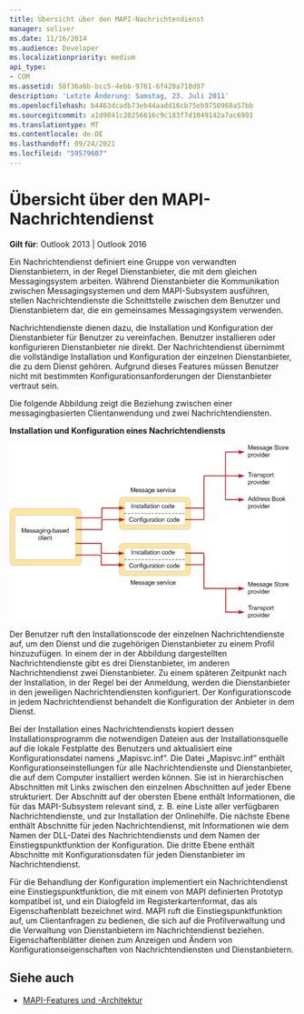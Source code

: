 ```yaml
---
title: Übersicht über den MAPI-Nachrichtendienst
manager: soliver
ms.date: 11/16/2014
ms.audience: Developer
ms.localizationpriority: medium
api_type:
- COM
ms.assetid: 58f36a6b-bcc5-4ebb-9761-6f420a718d97
description: 'Letzte Änderung: Samstag, 23. Juli 2011'
ms.openlocfilehash: b4463dcadb73eb44aadd16cb75eb9750968a57bb
ms.sourcegitcommit: a1d9041c20256616c9c183f7d1049142a7ac6991
ms.translationtype: MT
ms.contentlocale: de-DE
ms.lasthandoff: 09/24/2021
ms.locfileid: "59579607"
---
```

# <a name="mapi-message-service-overview"></a>Übersicht über den MAPI-Nachrichtendienst
  
**Gilt für**: Outlook 2013 | Outlook 2016 
  
Ein Nachrichtendienst definiert eine Gruppe von verwandten Dienstanbietern, in der Regel Dienstanbieter, die mit dem gleichen Messagingsystem arbeiten. Während Dienstanbieter die Kommunikation zwischen Messagingsystemen und dem MAPI-Subsystem ausführen, stellen Nachrichtendienste die Schnittstelle zwischen dem Benutzer und Dienstanbietern dar, die ein gemeinsames Messagingsystem verwenden.  
  
Nachrichtendienste dienen dazu, die Installation und Konfiguration der Dienstanbieter für Benutzer zu vereinfachen. Benutzer installieren oder konfigurieren Dienstanbieter nie direkt. Der Nachrichtendienst übernimmt die vollständige Installation und Konfiguration der einzelnen Dienstanbieter, die zu dem Dienst gehören. Aufgrund dieses Features müssen Benutzer nicht mit bestimmten Konfigurationsanforderungen der Dienstanbieter vertraut sein. 
  
Die folgende Abbildung zeigt die Beziehung zwischen einer messagingbasierten Clientanwendung und zwei Nachrichtendiensten.
  
**Installation und Konfiguration eines Nachrichtendiensts**
  
![Installation und Konfiguration eines Nachrichtendiensts](media/amapi_44.gif "Installation und Konfiguration des Nachrichtendiensts")
  
Der Benutzer ruft den Installationscode der einzelnen Nachrichtendienste auf, um den Dienst und die zugehörigen Dienstanbieter zu einem Profil hinzuzufügen. In einem der in der Abbildung dargestellten Nachrichtendienste gibt es drei Dienstanbieter, im anderen Nachrichtendienst zwei Dienstanbieter. Zu einem späteren Zeitpunkt nach der Installation, in der Regel bei der Anmeldung, werden die Dienstanbieter in den jeweiligen Nachrichtendiensten konfiguriert. Der Konfigurationscode in jedem Nachrichtendienst behandelt die Konfiguration der Anbieter in dem Dienst.
  
Bei der Installation eines Nachrichtendiensts kopiert dessen Installationsprogramm die notwendigen Dateien aus der Installationsquelle auf die lokale Festplatte des Benutzers und aktualisiert eine Konfigurationsdatei namens „Mapisvc.inf“. Die Datei „Mapisvc.inf“ enthält Konfigurationseinstellungen für alle Nachrichtendienste und Dienstanbieter, die auf dem Computer installiert werden können. Sie ist in hierarchischen Abschnitten mit Links zwischen den einzelnen Abschnitten auf jeder Ebene strukturiert. Der Abschnitt auf der obersten Ebene enthält Informationen, die für das MAPI-Subsystem relevant sind, z. B. eine Liste aller verfügbaren Nachrichtendienste, und zur Installation der Onlinehilfe. Die nächste Ebene enthält Abschnitte für jeden Nachrichtendienst, mit Informationen wie dem Namen der DLL-Datei des Nachrichtendiensts und dem Namen der Einstiegspunktfunktion der Konfiguration. Die dritte Ebene enthält Abschnitte mit Konfigurationsdaten für jeden Dienstanbieter im Nachrichtendienst. 
  
Für die Behandlung der Konfiguration implementiert ein Nachrichtendienst eine Einstiegspunktfunktion, die mit einem von MAPI definierten Prototyp kompatibel ist, und ein Dialogfeld im Registerkartenformat, das als Eigenschaftenblatt bezeichnet wird. MAPI ruft die Einstiegspunktfunktion auf, um Clientanfragen zu bedienen, die sich auf die Profilverwaltung und die Verwaltung von Dienstanbietern im Nachrichtendienst beziehen. Eigenschaftenblätter dienen zum Anzeigen und Ändern von Konfigurationseigenschaften von Nachrichtendiensten und Dienstanbietern. 
  
## <a name="see-also"></a>Siehe auch

- [MAPI-Features und -Architektur](mapi-features-and-architecture.md)

